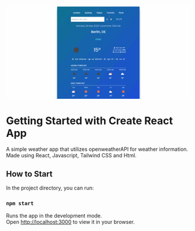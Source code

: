 ![alt text](https://github.com/rjnvr/weather-app/blob/main/weatherapp.gif)

# Getting Started with Create React App

A simple weather app that utilizes openweatherAPI for weather information. Made using React, Javascript, Tailwind CSS and Html.



## How to Start

In the project directory, you can run:

### `npm start`

Runs the app in the development mode.\
Open [http://localhost:3000](http://localhost:3000) to view it in your browser.
